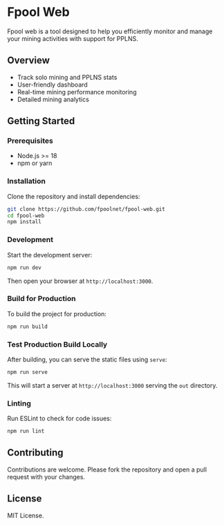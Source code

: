 # Fpool Web

Fpool web is a tool designed to help you efficiently monitor and manage your mining activities with support for PPLNS.

## Overview

- Track solo mining and PPLNS stats
- User-friendly dashboard
- Real-time mining performance monitoring
- Detailed mining analytics

## Getting Started

### Prerequisites

- Node.js >= 18
- npm or yarn

### Installation

Clone the repository and install dependencies:

```bash
git clone https://github.com/fpoolnet/fpool-web.git
cd fpool-web
npm install
```

### Development

Start the development server:

```bash
npm run dev
```

Then open your browser at `http://localhost:3000`.

### Build for Production

To build the project for production:

```bash
npm run build
```

### Test Production Build Locally

After building, you can serve the static files using `serve`:

```bash
npm run serve
```

This will start a server at `http://localhost:3000` serving the `out` directory.

### Linting

Run ESLint to check for code issues:

```bash
npm run lint
```

## Contributing

Contributions are welcome. Please fork the repository and open a pull request with your changes.

## License

MIT License.
